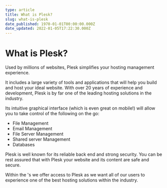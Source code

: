 ```yaml
---
type: article
title: What is Plesk?
slug: what-is-plesk
date_published: 1970-01-01T00:00:00.000Z
date_updated: 2022-01-05T17:22:30.000Z
---
```


# What is Plesk?

Used by millions of websites, Plesk simplifies your hosting management experience.

It includes a large variety of tools and applications that will help you build and host your ideal website. With over 20 years of experience and development, Plesk is by far one of the leading hosting solutions in the industry.

Its intuitive graphical interface (which is even great on mobile!) will allow you to take control of the following on the go:

- File Management
- Email Management
- File Server Management
- Shared server Management
- Databases

Plesk is well known for its reliable back end and strong security. You can be rest assured that with Plesk your website and its content are safe and secure.

Within the 's we offer access to Plesk as we want all of our users to experience one of the best hosting solutions within the industry.